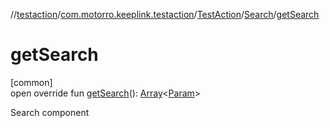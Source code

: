 //[testaction](../../../../index.md)/[com.motorro.keeplink.testaction](../../index.md)/[TestAction](../index.md)/[Search](index.md)/[getSearch](get-search.md)

# getSearch

[common]\
open override fun [getSearch](get-search.md)(): [Array](https://kotlinlang.org/api/latest/jvm/stdlib/kotlin/-array/index.html)&lt;[Param](../../../../../uri/uri/com.motorro.keeplink.uri.data/-param/index.md)&gt;

Search component
